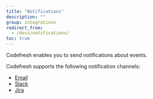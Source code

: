```yaml
---
title: "Notifications"
description: ""
group: integrations
redirect_from:
  - /docs/notifications/
toc: true
---
```

Codefresh enables you to send notifications about events.

Codefresh supports the following notification channels:
- [Email]({{site.baseurl}}/docs/integrations/notifications/email-integration/)
- [Slack]({{site.baseurl}}/docs/integrations/notifications/slack-integration/)
- [Jira]({{site.baseurl}}/docs/integrations/notifications/jira-integration/)

